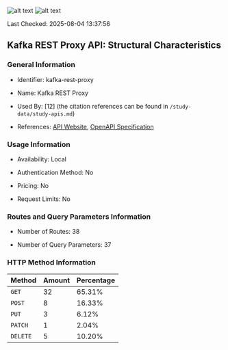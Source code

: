 ![alt text](https://img.shields.io/badge/OpenAPI_Specification-Valid-brightgreen.svg) ![alt text](https://img.shields.io/badge/Server_URL-Invalid-red.svg) 

Last Checked: 2025-08-04 13:37:56

## Kafka REST Proxy API: Structural Characteristics

### General Information

- Identifier: kafka-rest-proxy

- Name: Kafka REST Proxy

- Used By: [12] (the citation references can be found in `/study-data/study-apis.md`)

- References: [API Website](https://github.com/confluentinc/kafka-rest), [OpenAPI Specification](https://github.com/confluentinc/kafka-rest/blob/master/api/v3/openapi.yaml)

### Usage Information

- Availability: Local

- Authentication Method: No

- Pricing: No

- Request Limits: No

### Routes and Query Parameters Information

- Number of Routes: 38

- Number of Query Parameters: 37

### HTTP Method Information

| Method | Amount | Percentage |
|--------|--------|------------|
| `GET` | 32 | 65.31% |
| `POST` | 8 | 16.33% |
| `PUT` | 3 | 6.12% |
| `PATCH` | 1 | 2.04% |
| `DELETE` | 5 | 10.20% |

